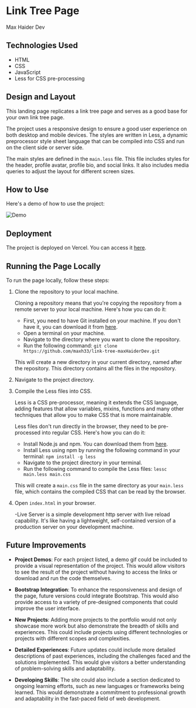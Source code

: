 # Link Tree Page

Max Haider Dev

## Technologies Used

- HTML
- CSS
- JavaScript
- Less for CSS pre-processing

## Design and Layout

This landing page replicates a link tree page and serves as a good base for your own link tree page.

The project uses a responsive design to ensure a good user experience on both desktop and mobile devices. The styles are written in Less, a dynamic preprocessor style sheet language that can be compiled into CSS and run on the client side or server side.

The main styles are defined in the `main.less` file. This file includes styles for the header, profile avatar, profile bio, and social links. It also includes media queries to adjust the layout for different screen sizes.

## How to Use

Here's a demo of how to use the project:

![Demo](https://github.com/maxh33/link-tree-maxHaiderDev/raw/main/src/link-tree-max-haider-dev.gif)

## Deployment

The project is deployed on Vercel. You can access it [here](https://link-tree-max-haider-dev.vercel.app/).

## Running the Page Locally

To run the page locally, follow these steps:

1. Clone the repository to your local machine.

    Cloning a repository means that you're copying the repository from a remote server to your local machine. Here's how you can do it:

    - First, you need to have Git installed on your machine. If you don't have it, you can download it from [here](https://git-scm.com/downloads).
    - Open a terminal on your machine.
    - Navigate to the directory where you want to clone the repository.
    - Run the following command: `git clone https://github.com/maxh33/link-tree-maxHaiderDev.git`

    This will create a new directory in your current directory, named after the repository. This directory contains all the files in the repository.

2. Navigate to the project directory.

3. Compile the Less files into CSS.

    Less is a CSS pre-processor, meaning it extends the CSS language, adding features that allow variables, mixins, functions and many other techniques that allow you to make CSS that is more maintainable.

    Less files don't run directly in the browser, they need to be pre-processed into regular CSS. Here's how you can do it:

    - Install Node.js and npm. You can download them from [here](https://nodejs.org/).
    - Install Less using npm by running the following command in your terminal: `npm install -g less`
    - Navigate to the project directory in your terminal.
    - Run the following command to compile the Less files: `lessc main.less main.css`

    This will create a `main.css` file in the same directory as your `main.less` file, which contains the compiled CSS that can be read by the browser.

4. Open `index.html` in your browser. 

    -Live Server is a simple development http server with live reload capability. It's like having a lightweight, self-contained version of a production server on your development machine.


## Future Improvements

- **Project Demos**: For each project listed, a demo gif could be included to provide a visual representation of the project. This would allow visitors to see the result of the project without having to access the links or download and run the code themselves.

- **Bootstrap Integration**: To enhance the responsiveness and design of the page, future versions could integrate Bootstrap. This would also provide access to a variety of pre-designed components that could improve the user interface.

- **New Projects**: Adding more projects to the portfolio would not only showcase more work but also demonstrate the breadth of skills and experiences. This could include projects using different technologies or projects with different scopes and complexities.

- **Detailed Experiences**: Future updates could include more detailed descriptions of past experiences, including the challenges faced and the solutions implemented. This would give visitors a better understanding of problem-solving skills and adaptability.

- **Developing Skills**: The site could also include a section dedicated to ongoing learning efforts, such as new languages or frameworks being learned. This would demonstrate a commitment to professional growth and adaptability in the fast-paced field of web development.